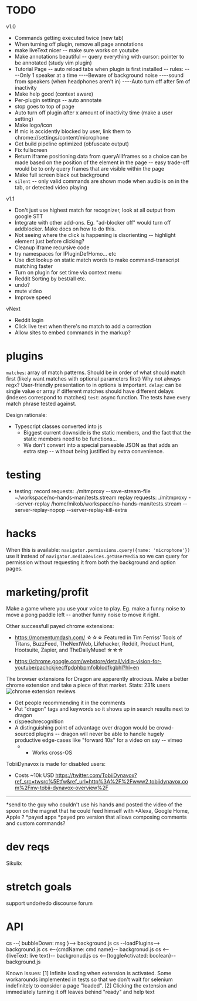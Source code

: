 TODO
===
v1.0
* Commands getting executed twice (new tab)
* When turning off plugin, remove all page annotations
* make liveText nicer
-- make sure works on youtube
* Make annotations beautiful
-- query everything with cursor: pointer to be annotated (study vim plugin)
* Tutorial Page
-- auto reload tabs when plugin is first installed
-- rules:
----Only 1 speaker at a time
----Beware of background noise
----sound from speakers (when headphones aren't in)
----Auto turn off after 5m of inactivity
* Make help good (context aware)
* Per-plugin settings -- auto annotate
* stop goes to top of page
* Auto turn off plugin after x amount of inactivity time (make a user setting)
* Make logo/icon
* If mic is accidently blocked by user, link them to chrome://settings/content/microphone
* Get build pipeline optimized (obfuscate output)
* Fix fullscreen
* Return iframe positioning data from queryAllIframes so a choice can be made based on the position of the element in the page -- easy trade-off would be to only query frames that are visible within the page
* Make full screen black out background
* `silent` -- only valid commands are shown mode when audio is on in the tab, or detected video playing

v1.1
* Don't just use highest match for recognizer, look at all output from google STT
* Integrate with other add-ons. Eg. "ad-blocker off" would turn off addblocker. Make docs on how to do this.
* Not seeing where the click is happening is disorienting -- highlight element just before clicking?
* Cleanup iframe recursive code
* try namespaces for IPluginDefHomo... etc
* Use dict lookup on static match words to make command-transcript matching faster
* Turn on plugin for set time via context menu
* Reddit Sorting by best/all etc.
* undo?
* mute video
* Improve speed

vNext
* Reddit login
* Click live text when there's no match to add a correction
* Allow sites to embed commands in the markup?

plugins
===
`matches`: array of match patterns.
	Should be in order of what should match first (likely want matches with optional parameters first)
 Why not always regx? User-friendly presentation to in options is important.
`delay`: can be single value or array if different matches should have different delays (indexes correspond to matches)
`test`: async function. The tests have every match phrase tested against.

Design rationale:
* Typescript classes converted into js
    * Biggest current downside is the static members, and the fact
    that the static members need to be functions...
    * We don't convert into a special parseable JSON as that adds an extra step -- without being justified by extra convenience.

testing
===
* testing:
    record requests: ./mitmproxy --save-stream-file ~/workspace/no-hands-man/tests.stream
    replay requests: ./mitmproxy --server-replay /home/mikob/workspace/no-hands-man/tests.stream --server-replay-nopop --server-replay-kill-extra

hacks
===
When this is available: `navigator.permissions.query({name: 'microphone'})` use it instead of
`navigator.mediaDevices.getUserMedia` so we can query for permission without requesting it
from both the background and option pages.

marketing/profit
===
Make a game where you use your voice to play. Eg. make a funny noise to move a pong paddle left -- another funny noise to move it right.

Other successfull payed chrome extensions:
  * https://momentumdash.com/
☆☆☆ Featured in Tim Ferriss’ Tools of Titans, BuzzFeed, TheNextWeb, Lifehacker, Reddit, Product Hunt, Hootsuite, Zapier, and TheDailyMuse! ☆☆☆

  * https://chrome.google.com/webstore/detail/vidiq-vision-for-youtube/pachckjkecffpdphbpmfolblodfkgbhl?hl=en

The browser extensions for Dragon are apparently atrocious. Make a better chrome extension and take a piece of that market.
Stats: 231k users
![chrome extension reviews](./res/dragon-chrome-ext-reviews.png)

  * Get people recommending it in the comments
  * Put "dragon" tags and keywords so it shows up in search results next to dragon
  * r/speechrecognition
  * A distinguishing point of advantage over dragon would be crowd-sourced plugins -- dragon will never be able to handle hugely productive edge-cases like "forward 10s" for a video on say -- vimeo
    * + Works cross-OS

TobiiDynavox is made for disabled users:
  * Costs ~10k USD
  https://twitter.com/TobiiDynavox?ref_src=twsrc%5Etfw&ref_url=http%3A%2F%2Fwww2.tobiidynavox.com%2Fmy-tobii-dynavox-overview%2F

---
*send to the guy who couldn't use his hands and posted the video of the spoon on the magnet that he could feed himself with
*Alexa, Google Home, Apple ?
*payed apps
*payed pro version that allows composing comments and custom commands?

dev reqs
===
Sikulix

stretch goals
===
support undo/redo
discourse forum

API
===
cs --{ bubbleDown: msg }-->  background.js
cs --loadPlugins--> background.js
cs <--{cmdName: cmd name}-- backgronud.js
cs <--{liveText: live text}-- backgronud.js
cs <--{toggleActivated: boolean}-- background.js


Known Issues:
[1] Infinite loading when extension is activated. Some workarounds implemented in tests so that
    we don't wait for selenium indefinitely to consider a page "loaded".
[2] Clicking the extension and immediately turning it off leaves behind "ready" and help text
